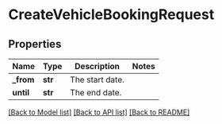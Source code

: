 # CreateVehicleBookingRequest

## Properties
Name | Type | Description | Notes
------------ | ------------- | ------------- | -------------
**_from** | **str** | The start date. | 
**until** | **str** | The end date. | 

[[Back to Model list]](../README.md#documentation-for-models) [[Back to API list]](../README.md#documentation-for-api-endpoints) [[Back to README]](../README.md)


